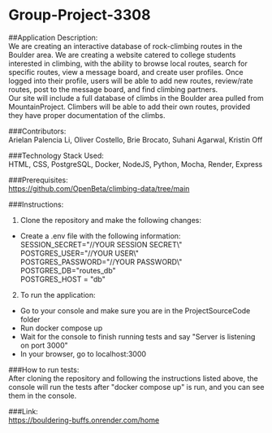 # Group-Project-3308
##Application Description:   
We are creating an interactive database of rock-climbing routes in the Boulder area. We are creating a website catered to college students interested in climbing, with the ability to browse local routes, search for specific routes, view a message board, and create user profiles. Once logged into their profile, users will be able to add new routes, review/rate routes, post to the message board, and find climbing partners.  
Our site will include a full database of climbs in the Boulder area pulled from MountainProject. Climbers will be able to add their own routes, provided they have proper documentation of the climbs.  

###Contributors:   
Arielan Palencia Li, Oliver Costello, Brie Brocato, Suhani Agarwal, Kristin Off  

###Technology Stack Used:   
HTML, CSS, PostgreSQL, Docker, NodeJS, Python, Mocha, Render, Express  

###Prerequisites:  
https://github.com/OpenBeta/climbing-data/tree/main  

###Instructions:
1. Clone the repository and make the following changes:  
  - Create a .env file with the following information:  
      SESSION_SECRET="//YOUR SESSION SECRET\\"  
      POSTGRES_USER="//YOUR USER\\"  
      POSTGRES_PASSWORD="//YOUR PASSWORD\\"
      POSTGRES_DB="routes_db"  
      POSTGRES_HOST = "db"  
2. To run the application:  
- Go to your console and make sure you are in the ProjectSourceCode folder  
- Run docker compose up  
- Wait for the console to finish running tests and say "Server is listening on port 3000"  
- In your browser, go to localhost:3000  

###How to run tests:  
After cloning the repository and following the instructions listed above, the console will run the tests after "docker compose up" is run, and you can see them in the console.  

###Link:   
https://bouldering-buffs.onrender.com/home  

